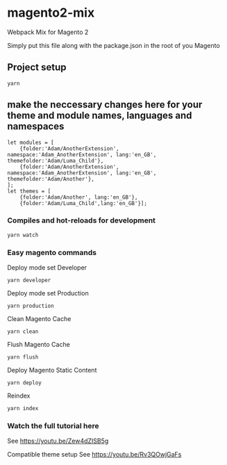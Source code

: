 # magento2-mix
Webpack Mix for Magento 2

Simply put this file along with the package.json in the root of you Magento

## Project setup
```
yarn
```
## make the neccessary changes here for your theme and module names, languages and namespaces
```
let modules = [
	{folder:'Adam/AnotherExtension', namespace:'Adam_AnotherExtension', lang:'en_GB', themefolder:'Adam/Luma_Child'},
	{folder:'Adam/AnotherExtension', namespace:'Adam_AnotherExtension', lang:'en_GB', themefolder:'Adam/Another'},
];
let themes = [
	{folder:'Adam/Another', lang:'en_GB'}, 
	{folder:'Adam/Luma_Child',lang:'en_GB'}];
```

### Compiles and hot-reloads for development
```
yarn watch
```
### Easy magento commands

Deploy mode set Developer
```
yarn developer
```
Deploy mode set Production
```
yarn production
```
Clean Magento Cache
```
yarn clean
```
Flush Magento Cache
```
yarn flush
```
Deploy Magento Static Content
```
yarn deploy
```
Reindex
```
yarn index
```

### Watch the full tutorial here
See https://youtu.be/Zew4dZISB5g

Compatible theme setup
See https://youtu.be/Rv3QOwjGaFs

